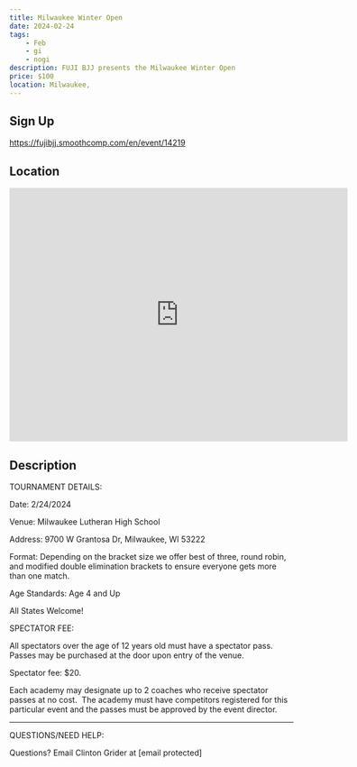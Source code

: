 ```yaml
---
title: Milwaukee Winter Open
date: 2024-02-24
tags:
    - Feb
    - gi 
    - nogi 
description: FUJI BJJ presents the Milwaukee Winter Open
price: $100
location: Milwaukee,
---
```

## Sign Up
https://fujibjj.smoothcomp.com/en/event/14219

## Location
<iframe src="https://www.google.com/maps/embed?pb=!1m18!1m12!1m3!1d12345.6789!2d-88.0347487!3d43.0963353!2m3!1f0!2f0!3f0!3m2!1i1024!2i768!4f13.1!3m3!1m2!1s0x0%3A0x0!2z43.0963353!5e0!3m2!1sen!2sus!4v1234567890" width="600" height="450" style="border:0;" allowfullscreen="" loading="lazy"></iframe>

## Description
TOURNAMENT DETAILS: 


Date: 2/24/2024


Venue: Milwaukee Lutheran High School


Address: 9700 W Grantosa Dr, Milwaukee, WI 53222


Format: Depending on the bracket size we offer best of three, round robin, and modified double elimination brackets to ensure everyone gets more than one match.


Age Standards: Age 4 and Up


All States Welcome!


SPECTATOR FEE:


All spectators over the age of 12 years old must have a spectator pass.  Passes may be purchased at the door upon entry of the venue.



Spectator fee: $20.



Each academy may designate up to 2 coaches who receive spectator passes at no cost.  The academy must have competitors registered for this particular event and the passes must be approved by the event director.


_______________________________________________________________________________


QUESTIONS/NEED HELP:


Questions? Email Clinton Grider at [email protected]